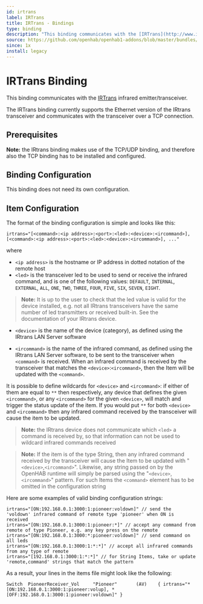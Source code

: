 ```yaml
---
id: irtrans
label: IRTrans
title: IRTrans - Bindings
type: binding
description: "This binding communicates with the [IRTrans](http://www.irtrans.de) infrared emitter/transceiver."
source: https://github.com/openhab/openhab1-addons/blob/master/bundles/binding/org.openhab.binding.irtrans/README.md
since: 1x
install: legacy
---
```


<!-- Attention authors: Do not edit directly. Please add your changes to the appropriate source repository -->

<!-- {% include base.html %} -->

# IRTrans Binding

This binding communicates with the [IRTrans](http://www.irtrans.de) infrared emitter/transceiver.

The IRTrans binding currently supports the Ethernet version of the IRtrans transceiver and communicates with the transceiver over a TCP connection.

## Prerequisites

**Note:** the IRtrans binding makes use of the TCP/UDP binding, and therefore also the TCP binding has to be installed and configured.


## Binding Configuration

This binding does not need its own configuration.

## Item Configuration

The format of the binding configuration is simple and looks like this:

```
irtrans="[<command>:<ip address>:<port>:<led>:<device>:<ircommand>], [<command>:<ip address>:<port>:<led>:<device>:<ircommand>], ..."
```

where 

* `<ip address>` is the hostname or IP address in dotted notation of the remote host
* `<led>` is the transceiver led to be used to send or receive the infrared command, and is one of the following values: `DEFAULT`, `INTERNAL`, `EXTERNAL`, `ALL`, `ONE`, `TWO`, `THREE`, `FOUR`, `FIVE`, `SIX`, `SEVEN`, `EIGHT`. 

> **Note:** It is up to the user to check that the led value is valid for the device installed, e.g. not all IRtrans transceivers have the same number of led transmitters or received built-in. See the documentation of your IRtrans device.

* `<device>` is the name of the device (category), as defined using the IRtrans LAN Server software

* `<ircommand>` is the name of the infrared command, as defined using the IRtrans LAN Server software, to be sent to the transceiver when `<command>` is received. When an infrared command is received by the transceiver that matches the `<device>`:`<ircommand>`, then the Item will be updated with the `<command>`.

It is possible to define wildcards for `<device>` and `<ircommand>`: if either of them are equal to `**` then respectively, any device that defines the given `<ircommand>`, or any `<ircommand>` for the given `<device>`, will match and trigger the status update of the item. If you would put `**` for both `<device>` and `<ircommand>` then any infrared command received by the transceiver will cause the item to be updated.

> **Note:** the IRtrans device does not communicate which `<led>` a command is received by, so that information can not be used to wildcard infrared commands received

> **Note:** If the item is of the type String, then any infrared command received by the transceiver will cause the Item to be updated with "`<device>`,`<ircommand>`". Likewise, any string passed on by the OpenHAB runtime will simply be parsed using the "`<device>`,`<ircommand>`" pattern. For such Items the `<command>` element has to be omitted in the configuration string

Here are some examples of valid binding configuration strings:

```
irtrans="[ON:192.168.0.1:3000:1:pioneer:voldown]" // send the 'voldown' infrared command of remote type 'pioneer' when ON is received
irtrans="[ON:192.168.0.1:3000:1:pioneer:*]" // accept any command from remote of type Pioneer, e.g. any key press on the remote
irtrans="[ON:192.168.0.1:3000:*:pioneer:voldown]" // send command on all leds
irtrans="[ON:192.168.0.1:3000:1:*:*]" // accept all infrared commands from any type of remote
irtrans="[192.168.0.1:3000:1:*:*]" // for String Items, take or update 'remote,command' strings that match the pattern
```

As a result, your lines in the items file might look like the following:

```
Switch  PioneerReceiver_Vol     "Pioneer"       (AV)    { irtrans="*[ON:192.168.0.1:3000:1:pioneer:volup], *[OFF:192.168.0.1:3000:1:pioneer:voldown]" }
```